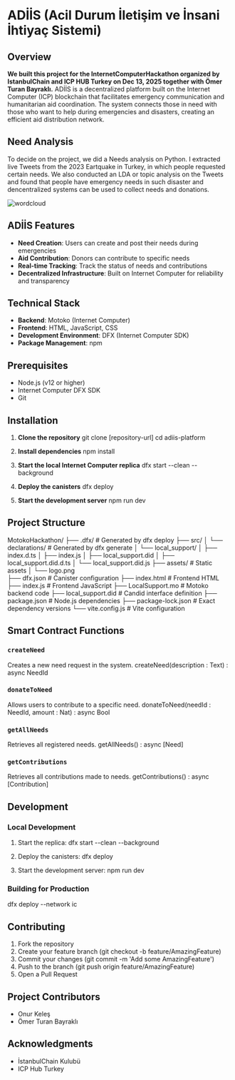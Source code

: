 # ADİİS (Acil Durum İletişim ve İnsani İhtiyaç Sistemi)

## Overview
**We built this project for the InternetComputerHackathon organized by IstanbulChain and ICP HUB Turkey on Dec 13, 2025 together with Ömer Turan Bayraklı.** ADİİS is a decentralized platform built on the Internet Computer (ICP) blockchain that facilitates emergency communication and humanitarian aid coordination. The system connects those in need with those who want to help during emergencies and disasters, creating an efficient aid distribution network.

## Need Analysis 
To decide on the project, we did a Needs analysis on Python. I extracted live Tweets from the 2023 Eartquake in Turkey, in which people requested certain needs. We also conducted an LDA or topic analysis on the Tweets and found that people have emergency needs in such disaster and dencentralized systems can be used to collect needs and donations.

![wordcloud](https://github.com/user-attachments/assets/2b2b23b4-ed48-4ce6-957d-1704e31454fb)

## ADİİS Features
- **Need Creation**: Users can create and post their needs during emergencies
- **Aid Contribution**: Donors can contribute to specific needs
- **Real-time Tracking**: Track the status of needs and contributions
- **Decentralized Infrastructure**: Built on Internet Computer for reliability and transparency

## Technical Stack
- **Backend**: Motoko (Internet Computer)
- **Frontend**: HTML, JavaScript, CSS
- **Development Environment**: DFX (Internet Computer SDK)
- **Package Management**: npm

## Prerequisites
- Node.js (v12 or higher)
- Internet Computer DFX SDK
- Git

## Installation

1. **Clone the repository**
git clone [repository-url]
cd adiis-platform

2. **Install dependencies**
npm install

3. **Start the local Internet Computer replica**
dfx start --clean --background

4. **Deploy the canisters**
dfx deploy

5. **Start the development server**
npm run dev

## Project Structure
MotokoHackathon/
├── .dfx/                    # Generated by dfx deploy
├── src/
│   └── declarations/        # Generated by dfx generate
│       └── local_support/
│           ├── index.d.ts
│           ├── index.js
│           ├── local_support.did
│           ├── local_support.did.d.ts
│           └── local_support.did.js
├── assets/                  # Static assets
│   └── logo.png            
├── dfx.json                 # Canister configuration
├── index.html              # Frontend HTML
├── index.js                # Frontend JavaScript
├── LocalSupport.mo         # Motoko backend code
├── local_support.did       # Candid interface definition
├── package.json            # Node.js dependencies
├── package-lock.json       # Exact dependency versions
└── vite.config.js          # Vite configuration

## Smart Contract Functions

### `createNeed`
Creates a new need request in the system.
createNeed(description : Text) : async NeedId

### `donateToNeed`
Allows users to contribute to a specific need.
donateToNeed(needId : NeedId, amount : Nat) : async Bool

### `getAllNeeds`
Retrieves all registered needs.
getAllNeeds() : async [Need]

### `getContributions`
Retrieves all contributions made to needs.
getContributions() : async [Contribution]

## Development

### Local Development
1. Start the replica:
dfx start --clean --background

2. Deploy the canisters:
dfx deploy

3. Start the development server:
npm run dev

### Building for Production
dfx deploy --network ic

## Contributing
1. Fork the repository
2. Create your feature branch (git checkout -b feature/AmazingFeature)
3. Commit your changes (git commit -m 'Add some AmazingFeature')
4. Push to the branch (git push origin feature/AmazingFeature)
5. Open a Pull Request

## Project Contributors
- Onur Keleş
- Ömer Turan Bayraklı
  
## Acknowledgments
- İstanbulChain Kulubü
- ICP Hub Turkey
